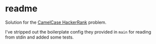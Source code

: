 # readme

Solution for the [CamelCase HackerRank](https://www.hackerrank.com/challenges/camelcase/) problem.

I've stripped out the boilerplate config they provided in `main` for reading from stdin and added some tests.